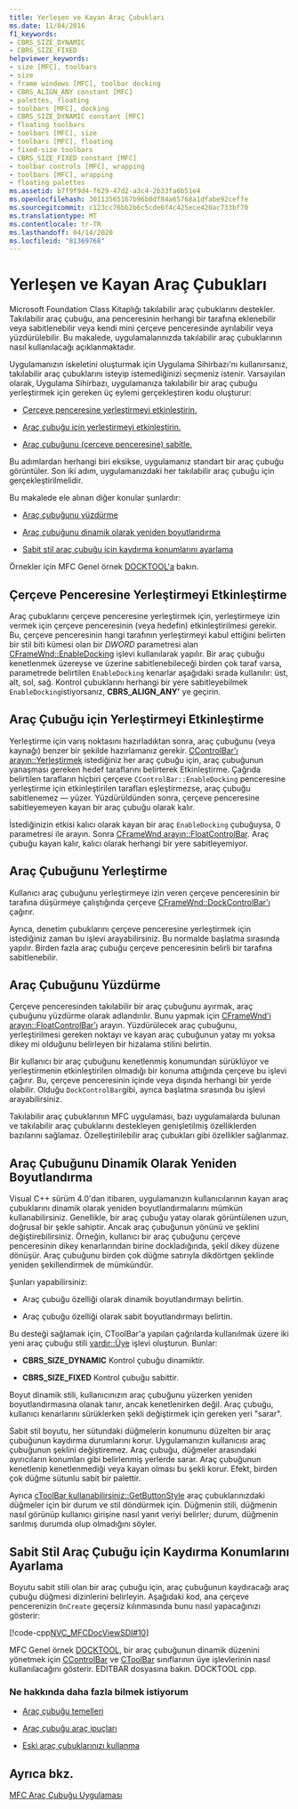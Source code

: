```yaml
---
title: Yerleşen ve Kayan Araç Çubukları
ms.date: 11/04/2016
f1_keywords:
- CBRS_SIZE_DYNAMIC
- CBRS_SIZE_FIXED
helpviewer_keywords:
- size [MFC], toolbars
- size
- frame windows [MFC], toolbar docking
- CBRS_ALIGN_ANY constant [MFC]
- palettes, floating
- toolbars [MFC], docking
- CBRS_SIZE_DYNAMIC constant [MFC]
- floating toolbars
- toolbars [MFC], size
- toolbars [MFC], floating
- fixed-size toolbars
- CBRS_SIZE_FIXED constant [MFC]
- toolbar controls [MFC], wrapping
- toolbars [MFC], wrapping
- floating palettes
ms.assetid: b7f9f9d4-f629-47d2-a3c4-2b33fa6b51e4
ms.openlocfilehash: 30113565167b96b0df84a65768a1dfabe92ceffe
ms.sourcegitcommit: c123cc76bb2b6c5cde6f4c425ece420ac733bf70
ms.translationtype: MT
ms.contentlocale: tr-TR
ms.lasthandoff: 04/14/2020
ms.locfileid: "81369768"
---
```

# <a name="docking-and-floating-toolbars"></a>Yerleşen ve Kayan Araç Çubukları

Microsoft Foundation Class Kitaplığı takılabilir araç çubuklarını destekler. Takılabilir araç çubuğu, ana penceresinin herhangi bir tarafına eklenebilir veya sabitlenebilir veya kendi mini çerçeve penceresinde ayrılabilir veya yüzdürülebilir. Bu makalede, uygulamalarınızda takılabilir araç çubuklarının nasıl kullanılacağı açıklanmaktadır.

Uygulamanızın iskeletini oluşturmak için Uygulama Sihirbazı'nı kullanırsanız, takılabilir araç çubuklarını isteyip istemediğinizi seçmeniz istenir. Varsayılan olarak, Uygulama Sihirbazı, uygulamanıza takılabilir bir araç çubuğu yerleştirmek için gereken üç eylemi gerçekleştiren kodu oluşturur:

- [Çerçeve penceresine yerleştirmeyi etkinleştirin.](#_core_enabling_docking_in_a_frame_window)

- [Araç çubuğu için yerleştirmeyi etkinleştirin.](#_core_enabling_docking_for_a_toolbar)

- [Araç çubuğunu (çerçeve penceresine) sabitle.](#_core_docking_the_toolbar)

Bu adımlardan herhangi biri eksikse, uygulamanız standart bir araç çubuğu görüntüler. Son iki adım, uygulamanızdaki her takılabilir araç çubuğu için gerçekleştirilmelidir.

Bu makalede ele alınan diğer konular şunlardır:

- [Araç çubuğunu yüzdürme](#_core_floating_the_toolbar)

- [Araç çubuğunu dinamik olarak yeniden boyutlandırma](#_core_dynamically_resizing_the_toolbar)

- [Sabit stil araç çubuğu için kaydırma konumlarını ayarlama](#_core_setting_wrap_positions_for_a_fixed_style_toolbar)

Örnekler için MFC Genel örnek [DOCKTOOL'a](../overview/visual-cpp-samples.md) bakın.

## <a name="enabling-docking-in-a-frame-window"></a><a name="_core_enabling_docking_in_a_frame_window"></a>Çerçeve Penceresine Yerleştirmeyi Etkinleştirme

Araç çubuklarını çerçeve penceresine yerleştirmek için, yerleştirmeye izin vermek için çerçeve penceresinin (veya hedefin) etkinleştirilmesi gerekir. Bu, çerçeve penceresinin hangi tarafının yerleştirmeyi kabul ettiğini belirten bir stil biti kümesi olan bir *DWORD* parametresi alan [CFrameWnd::EnableDocking](../mfc/reference/cframewnd-class.md#enabledocking) işlevi kullanılarak yapılır. Bir araç çubuğu kenetlenmek üzereyse ve üzerine sabitlenebileceği birden çok taraf varsa, parametrede belirtilen `EnableDocking` kenarlar aşağıdaki sırada kullanılır: üst, alt, sol, sağ. Kontrol çubuklarını herhangi bir yere sabitleyebilmek `EnableDocking`istiyorsanız, **CBRS_ALIGN_ANY'** ye geçirin.

## <a name="enabling-docking-for-a-toolbar"></a><a name="_core_enabling_docking_for_a_toolbar"></a>Araç Çubuğu için Yerleştirmeyi Etkinleştirme

Yerleştirme için varış noktasını hazırladıktan sonra, araç çubuğunu (veya kaynağı) benzer bir şekilde hazırlamanız gerekir. [CControlBar'ı arayın::Yerleştirmek](../mfc/reference/ccontrolbar-class.md#enabledocking) istediğiniz her araç çubuğu için, araç çubuğunun yanaşması gereken hedef taraflarını belirterek Etkinleştirme. Çağrıda belirtilen tarafların hiçbiri çerçeve `CControlBar::EnableDocking` penceresine yerleştirme için etkinleştirilen tarafları eşleştirmezse, araç çubuğu sabitlenemez — yüzer. Yüzdürüldünden sonra, çerçeve penceresine sabitleyemeyen kayan bir araç çubuğu olarak kalır.

İstediğinizin etkisi kalıcı olarak kayan bir araç `EnableDocking` çubuğuysa, 0 parametresi ile arayın. Sonra [CFrameWnd arayın::FloatControlBar](../mfc/reference/cframewnd-class.md#floatcontrolbar). Araç çubuğu kayan kalır, kalıcı olarak herhangi bir yere sabitleyemiyor.

## <a name="docking-the-toolbar"></a><a name="_core_docking_the_toolbar"></a>Araç Çubuğunu Yerleştirme

Kullanıcı araç çubuğunu yerleştirmeye izin veren çerçeve penceresinin bir tarafına düşürmeye çalıştığında çerçeve [CFrameWnd::DockControlBar'ı](../mfc/reference/cframewnd-class.md#dockcontrolbar) çağırır.

Ayrıca, denetim çubuklarını çerçeve penceresine yerleştirmek için istediğiniz zaman bu işlevi arayabilirsiniz. Bu normalde başlatma sırasında yapılır. Birden fazla araç çubuğu çerçeve penceresinin belirli bir tarafına sabitlenebilir.

## <a name="floating-the-toolbar"></a><a name="_core_floating_the_toolbar"></a>Araç Çubuğunu Yüzdürme

Çerçeve penceresinden takılabilir bir araç çubuğunu ayırmak, araç çubuğunu yüzdürme olarak adlandırılır. Bunu yapmak için [CFrameWnd'i arayın::FloatControlBar'ı](../mfc/reference/cframewnd-class.md#floatcontrolbar) arayın. Yüzdürülecek araç çubuğunu, yerleştirilmesi gereken noktayı ve kayan araç çubuğunun yatay mı yoksa dikey mi olduğunu belirleyen bir hizalama stilini belirtin.

Bir kullanıcı bir araç çubuğunu kenetlenmiş konumundan sürüklüyor ve yerleştirmenin etkinleştirilen olmadığı bir konuma attığında çerçeve bu işlevi çağırır. Bu, çerçeve penceresinin içinde veya dışında herhangi bir yerde olabilir. Olduğu `DockControlBar`gibi, ayrıca başlatma sırasında bu işlevi arayabilirsiniz.

Takılabilir araç çubuklarının MFC uygulaması, bazı uygulamalarda bulunan ve takılabilir araç çubuklarını destekleyen genişletilmiş özelliklerden bazılarını sağlamaz. Özelleştirilebilir araç çubukları gibi özellikler sağlanmaz.

## <a name="dynamically-resizing-the-toolbar"></a><a name="_core_dynamically_resizing_the_toolbar"></a>Araç Çubuğunu Dinamik Olarak Yeniden Boyutlandırma

Visual C++ sürüm 4.0'dan itibaren, uygulamanızın kullanıcılarının kayan araç çubuklarını dinamik olarak yeniden boyutlandırmalarını mümkün kullanabilirsiniz. Genellikle, bir araç çubuğu yatay olarak görüntülenen uzun, doğrusal bir şekle sahiptir. Ancak araç çubuğunun yönünü ve şeklini değiştirebilirsiniz. Örneğin, kullanıcı bir araç çubuğunu çerçeve penceresinin dikey kenarlarından birine dockladığında, şekil dikey düzene dönüşür. Araç çubuğunu birden çok düğme satırıyla dikdörtgen şeklinde yeniden şekillendirmek de mümkündür.

Şunları yapabilirsiniz:

- Araç çubuğu özelliği olarak dinamik boyutlandırmayı belirtin.

- Araç çubuğu özelliği olarak sabit boyutlandırmayı belirtin.

Bu desteği sağlamak için, CToolBar'a yapılan çağrılarda kullanılmak üzere iki yeni araç çubuğu stili [vardır::Üye](../mfc/reference/ctoolbar-class.md#create) işlevi oluşturun. Bunlar:

- **CBRS_SIZE_DYNAMIC** Kontrol çubuğu dinamiktir.

- **CBRS_SIZE_FIXED** Kontrol çubuğu sabittir.

Boyut dinamik stili, kullanıcınızın araç çubuğunu yüzerken yeniden boyutlandırmasına olanak tanır, ancak kenetlenirken değil. Araç çubuğu, kullanıcı kenarlarını sürüklerken şekli değiştirmek için gereken yeri "sarar".

Sabit stil boyutu, her sütundaki düğmelerin konumunu düzelten bir araç çubuğunun kaydırma durumlarını korur. Uygulamanızın kullanıcısı araç çubuğunun şeklini değiştiremez. Araç çubuğu, düğmeler arasındaki ayırıcıların konumları gibi belirlenmiş yerlerde sarar. Araç çubuğunun kenetlenip kenetlenmediği veya kayan olması bu şekli korur. Efekt, birden çok düğme sütunlu sabit bir palettir.

Ayrıca [cToolBar kullanabilirsiniz::GetButtonStyle](../mfc/reference/ctoolbar-class.md#getbuttonstyle) araç çubuklarınızdaki düğmeler için bir durum ve stil döndürmek için. Düğmenin stili, düğmenin nasıl görünüp kullanıcı girişine nasıl yanıt veriyi belirler; durum, düğmenin sarılmış durumda olup olmadığını söyler.

## <a name="setting-wrap-positions-for-a-fixed-style-toolbar"></a><a name="_core_setting_wrap_positions_for_a_fixed_style_toolbar"></a>Sabit Stil Araç Çubuğu için Kaydırma Konumlarını Ayarlama

Boyutu sabit stili olan bir araç çubuğu için, araç çubuğunun kaydıracağı araç çubuğu düğmesi dizinlerini belirleyin. Aşağıdaki kod, ana çerçeve pencerenizin `OnCreate` geçersiz kılınmasında bunu nasıl yapacağınızı gösterir:

[!code-cpp[NVC_MFCDocViewSDI#10](../mfc/codesnippet/cpp/docking-and-floating-toolbars_1.cpp)]

MFC Genel örnek [DOCKTOOL,](../overview/visual-cpp-samples.md) bir araç çubuğunun dinamik düzenini yönetmek için [CControlBar](../mfc/reference/ccontrolbar-class.md) ve [CToolBar](../mfc/reference/ctoolbar-class.md) sınıflarının üye işlevlerinin nasıl kullanılacağını gösterir. EDITBAR dosyasına bakın. DOCKTOOL cpp.

### <a name="what-do-you-want-to-know-more-about"></a>Ne hakkında daha fazla bilmek istiyorum

- [Araç çubuğu temelleri](../mfc/toolbar-fundamentals.md)

- [Araç çubuğu araç ipuçları](../mfc/toolbar-tool-tips.md)

- [Eski araç çubuklarınızı kullanma](../mfc/using-your-old-toolbars.md)

## <a name="see-also"></a>Ayrıca bkz.

[MFC Araç Çubuğu Uygulaması](../mfc/mfc-toolbar-implementation.md)
